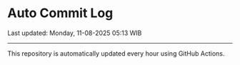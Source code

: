 # Auto Commit Log

Last updated: Monday, 11-08-2025 05:13 WIB

---

This repository is automatically updated every hour using GitHub Actions.
